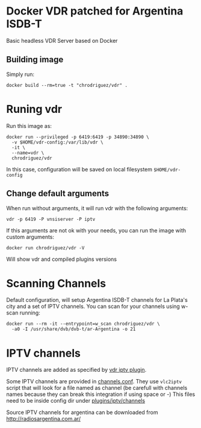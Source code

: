 # Docker VDR patched for Argentina ISDB-T

Basic headless VDR Server based on Docker


## Building image

Simply run: 
```
docker build --rm=true -t "chrodriguez/vdr" .
```

# Runing vdr

Run this image as:

```
docker run --privileged -p 6419:6419 -p 34890:34890 \
  -v $HOME/vdr-config:/var/lib/vdr \
  -it \
  --name=vdr \
  chrodriguez/vdr
```

In this case, configuration will be saved on local filesystem `$HOME/vdr-config`

## Change default arguments
When run without arguments, it will run vdr with the following arguments:

```
vdr -p 6419 -P vnsiserver -P iptv
```

If this arguments are not ok with your needs, you can run the image with custom
arguments:

```
docker run chrodriguez/vdr -V
```

Will show vdr and compiled plugins versions

# Scanning Channels

Default configuration, will setup Argentina ISDB-T channels for La Plata's city
and a set of IPTV channels.
You can scan for your channels using w-scan running:

```
docker run --rm -it --entrypoint=w_scan chrodriguez/vdr \ 
  -a0 -I /usr/share/dvb/dvb-t/ar-Argentina -o 21
```
# IPTV channels

IPTV channels are added as specified by [vdr iptv
plugin](http://www.saunalahti.fi/~rahrenbe/vdr/iptv/). 

Some IPTV channels are provided in [channels.conf](config/channels.conf). They
use `vlc2iptv` script that will look for a file named as channel (be carefull
with channels names because they can break this integration if using space or -)
This files need to be inside config dir under
[plugins/iptv/channels](config/plugins/iptv/channels)

Source IPTV channels for argentina can be downloaded from http://radiosargentina.com.ar/
